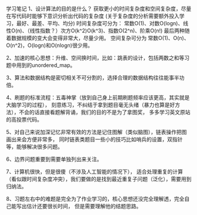 ﻿学习笔记
1、设计算法的目的是什么？
获取更小的时间复杂度和空间复杂度，尽量在写代码时能够下意识分析出代码的复杂度
(关于复杂度的分析需要额外投入学习，最好、最差、平均、均分)
时间复杂度可分为：
常数O(1)、对数O(logn)、线性O(n)、（线性指数？）次方O(k^2)O(k^3)、指数O(2^n)、阶乘O(n!)
最后两种随着数据规模的变大会变得非常大，尽量少用。
空间复杂可分为
常数O(1)、O(n)、O(n^2)，O(logn)和O(nlogn)很少用。


2、加速的核心思想：升维、空间换时间，比如：跳表的设计，包括两数之和等习题中用到的unordered_map。

3、算法和数据结构是密切相关不可分割的，选择合理的数据结构往往能事半功倍。

4、刷题的标准流程：五毒神掌（放到自己身上前期刷题频率应该更高，其实就是大脑学习的过程），
刻意练习，不纠结于拿到题目毫无头绪（暴力也算是好方法），不会的话直接看题解背诵，我们的目的不是为了拿图奖，
多多学习英文原站的高投票代码。

5、对自己来说加深记忆非常有效的方法是记住图解（类似脑图），链表操作把图画出来会方便非常多，
同时链表类题目一些小的技巧比如哨兵的设置，双指针等，能够解决很多问题。

6、边界问题重要到需要单独列出来关注。

7、计算机很快，但是很傻（不涉及人工智能的情况下），
适合处理重复的计算（看似跟时间复杂度冲突），我们要做的是找到最近重复子问题（泛化），需要用到归纳法。

8、习题左右中的难题是完全为了作业学习的，核心思想还没完全理解透，完全自己能写出估计还要很长时间，
但是需要理解他的结题思路。